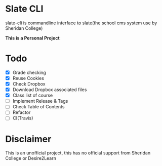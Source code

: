 # Slate CLI

slate-cli is commandline interface to slate(the school cms system use by Sheridan College)

**This is a Personal Project**

# Todo
- [x] Grade checking
- [x] Reuse Cookies
- [x] Check Dropbox
- [x] Download Dropbox associated files
- [x] Class list of course
- [ ] Implement Release & Tags
- [ ] Check Table of Contents
- [ ] Refactor
- [ ] CI(Travis)

# Disclaimer
This is an unofficial project, this has no official support from Sheridan College or Desire2Learn


